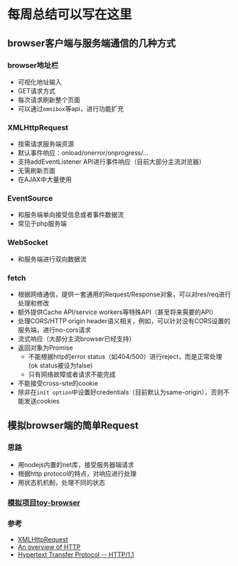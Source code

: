 # 每周总结可以写在这里

## browser客户端与服务端通信的几种方式

### browser地址栏

- 可视化地址输入
- GET请求方式
- 每次请求刷新整个页面
- 可以通过`omnibox`等api，进行功能扩充

### XMLHttpRequest

- 按需请求服务端资源
- 默认事件响应：onload/onerror/onprogress/...
- 支持addEventListener API进行事件响应（目前大部分主流浏览器）
- 无需刷新页面
- 在AJAX中大量使用

### EventSource

- 和服务端单向接受信息或者事件数据流
- 常见于php服务端

### WebSocket

- 和服务端进行双向数据流

### fetch

- 根据网络通信，提供一套通用的Request/Response对象，可以对res/req进行处理和修改
- 额外提供Cache API/service workers等特殊API（甚至将来需要的API）
- 处理CORS/HTTP origin header语义相关，例如，可以针对没有CORS设置的服务端，进行no-cors请求
- 流式响应（大部分主流browser已经支持）
- 返回对象为Promise
  - 不能根据http的error status（如404/500）进行reject，而是正常处理(ok status被设为false)
  - 只有网络故障或者请求不能完成
- 不能接受cross-site的cookie
- 除非在`init option`中设置好credentials（目前默认为same-origin），否则不能发送cookies

## 模拟browser端的简单Request

### 思路

- 用nodejs内置的net库，接受服务器端请求
- 根据http protocol的特点，对响应进行处理
- 用状态机机制，处理不同的状态

### [模拟项目toy-browser](/week05/toy-browser/)

### 参考

- [XMLHttpRequest](https://developer.mozilla.org/en-US/docs/Web/API/XMLHttpRequest)
- [An overview of HTTP](https://developer.mozilla.org/en-US/docs/Web/HTTP/Overview)
- [Hypertext Transfer Protocol -- HTTP/1.1](https://tools.ietf.org/html/rfc2616)
